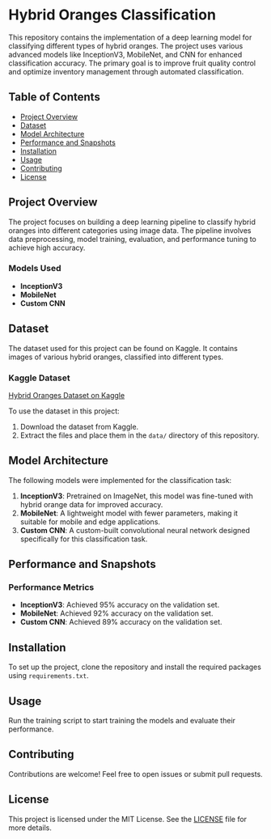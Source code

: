 # Hybrid Oranges Classification

This repository contains the implementation of a deep learning model for classifying different types of hybrid oranges. The project uses various advanced models like InceptionV3, MobileNet, and CNN for enhanced classification accuracy. The primary goal is to improve fruit quality control and optimize inventory management through automated classification.

## Table of Contents
- [Project Overview](#project-overview)
- [Dataset](#dataset)
- [Model Architecture](#model-architecture)
- [Performance and Snapshots](#performance-and-snapshots)
- [Installation](#installation)
- [Usage](#usage)
- [Contributing](#contributing)
- [License](#license)

## Project Overview
The project focuses on building a deep learning pipeline to classify hybrid oranges into different categories using image data. The pipeline involves data preprocessing, model training, evaluation, and performance tuning to achieve high accuracy.

### Models Used
- **InceptionV3**
- **MobileNet**
- **Custom CNN**

## Dataset
The dataset used for this project can be found on Kaggle. It contains images of various hybrid oranges, classified into different types.

### Kaggle Dataset
[Hybrid Oranges Dataset on Kaggle](https://www.kaggle.com/datasets)

To use the dataset in this project:
1. Download the dataset from Kaggle.
2. Extract the files and place them in the `data/` directory of this repository.


## Model Architecture
The following models were implemented for the classification task:
1. **InceptionV3**: Pretrained on ImageNet, this model was fine-tuned with hybrid orange data for improved accuracy.
2. **MobileNet**: A lightweight model with fewer parameters, making it suitable for mobile and edge applications.
3. **Custom CNN**: A custom-built convolutional neural network designed specifically for this classification task.

## Performance and Snapshots
### Performance Metrics
- **InceptionV3**: Achieved 95% accuracy on the validation set.
- **MobileNet**: Achieved 92% accuracy on the validation set.
- **Custom CNN**: Achieved 89% accuracy on the validation set.

## Installation
To set up the project, clone the repository and install the required packages using `requirements.txt`.

## Usage
Run the training script to start training the models and evaluate their performance.

## Contributing
Contributions are welcome! Feel free to open issues or submit pull requests.

## License
This project is licensed under the MIT License. See the [LICENSE](LICENSE) file for more details.

